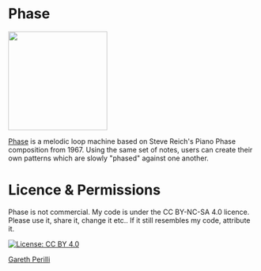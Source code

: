 # Phase
<img src="https://raw.githubusercontent.com/gperilli/phase/master/graphics/Phase-PortImg.png" height="200" /> 

[Phase](https://gperilli.github.io/phase/index.html) is a melodic loop machine based on Steve Reich's Piano Phase composition from 1967. Using the same set of notes, users can create their own patterns which are slowly "phased" against one another.

# Licence & Permissions

Phase is not commercial. My code is under the CC BY-NC-SA 4.0 licence. Please use it, share it, change it etc.. If it still resembles my code, attribute it.

[![License: CC BY 4.0](https://img.shields.io/badge/License-CC%20BY%204.0-lightgrey.svg)](https://creativecommons.org/licenses/by/4.0/)

[Gareth Perilli](https://gperilli.github.io/port/index.html)
